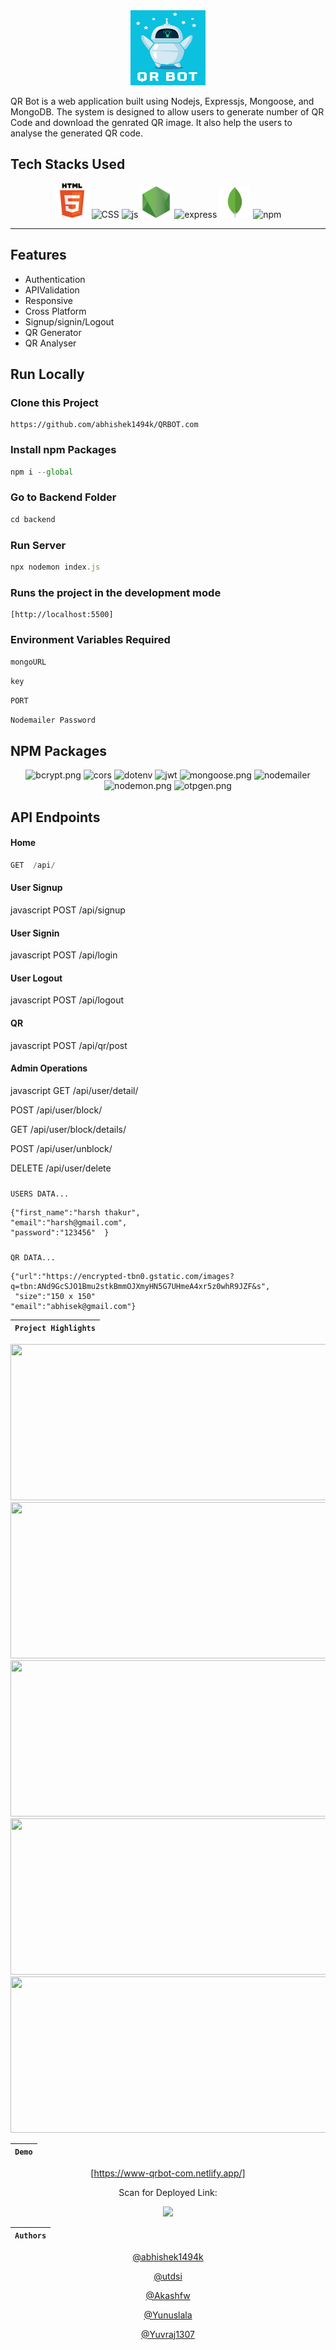 <div align="center"  width="55" height="55">
  <img src="https://github.com/abhishek1494k/QRBOT.com/blob/main/Images/QR%20BOT.png?raw=true" alt="html" width="120" height="120"/>
</div>

QR Bot is a web application built using Nodejs, Expressjs, Mongoose, and MongoDB. The system is designed to allow users to generate number of QR Code and download the genrated QR image. It also help the users to analyse the generated QR code.  

## Tech Stacks Used

<p align = "center">
<img src="https://github.com/PrinceCorwin/Useful-tech-icons/blob/main/images/HTML.png" alt="html" width="55" height="55"/>
<img src="https://user-images.githubusercontent.com/25181517/183898674-75a4a1b1-f960-4ea9-abcb-637170a00a75.png" alt="CSS" width="50" height="55"/>
<img src="https://user-images.githubusercontent.com/25181517/117447155-6a868a00-af3d-11eb-9cfe-245df15c9f3f.png" alt="js" width="50" height="50"/>
<img src="https://raw.githubusercontent.com/PrinceCorwin/Useful-tech-icons/main/images/nodejs.png" alt="nodejs" width="50" height="50"/>
<img src="https://res.cloudinary.com/kc-cloud/images/f_auto,q_auto/v1651772163/expressjslogo/expressjslogo.webp?_i=AA" alt="express" width="50" height="50"/>
<img src="https://raw.githubusercontent.com/PrinceCorwin/Useful-tech-icons/main/images/mongodb-leaf.png" alt="mongo" width="50" height="50"/> 
<img src="https://user-images.githubusercontent.com/25181517/121401671-49102800-c959-11eb-9f6f-74d49a5e1774.png" alt="npm" width="50" height="50"/>
  
</p>
<hr>

## Features 
-  Authentication
-  APIValidation
-  Responsive
-  Cross Platform
-  Signup/signin/Logout
-  QR Generator 
-  QR Analyser


## Run Locally
### Clone this Project

```
https://github.com/abhishek1494k/QRBOT.com
```

### Install npm Packages

```javascript
npm i --global
```

### Go to Backend Folder
```javascript
cd backend
```

### Run Server
```javascript
npx nodemon index.js
```

### Runs the project in the development mode
```
[http://localhost:5500]
```

### Environment Variables Required
`mongoURL`

`key`

`PORT`

`Nodemailer Password`

## NPM Packages
<p align = "center">
<img src="https://repository-images.githubusercontent.com/139898859/9617c480-81c2-11ea-94fc-322231ead1f0" alt="bcrypt.png" width="70" height="50"/>
<img src="https://github.com/faraz412/cozy-passenger-4798/blob/main/Frontend/Files/cors.png?raw=true" alt="cors" width="70" height="50"/>
<img src="https://github.com/faraz412/cozy-passenger-4798/blob/main/Frontend/Files/download.png?raw=true" alt="dotenv" width="60" height="50"/>
<img src="https://github.com/faraz412/cozy-passenger-4798/blob/main/Frontend/Files/JWT.png?raw=true" alt="jwt" width="70" height="50"/>
<img src="https://4008838.fs1.hubspotusercontent-na1.net/hubfs/4008838/mogoose-logo.png" alt="mongoose.png" width="70" height="70"/>     
<img src="https://i0.wp.com/community.nodemailer.com/wp-content/uploads/2015/10/n2-2.png?fit=422%2C360&ssl=1" alt="nodemailer" width="50" height="70"/>
<img src="https://user-images.githubusercontent.com/13700/35731649-652807e8-080e-11e8-88fd-1b2f6d553b2d.png" alt="nodemon.png" width="50" height="50"/>
<img src="https://www.npmjs.com/npm-avatar/eyJhbGciOiJIUzI1NiIsInR5cCI6IkpXVCJ9.eyJhdmF0YXJVUkwiOiJodHRwczovL3MuZ3JhdmF0YXIuY29tL2F2YXRhci8wNmFkMDUxNjc0NDA0NTVjOTQzYzE4NWIwNmM4NjBmMD9zaXplPTEwMCZkZWZhdWx0PXJldHJvIn0.fJ4Me0BC-QzMrHKVqZzMx9CzgTcYb06jEt9nk9NxC2c" alt="otpgen.png" width="50" height="50"/>
</p>
   
## API Endpoints
   #### Home
```javascript
GET  /api/
```
   #### User Signup
javascript
POST  /api/signup

  #### User Signin
javascript
POST  /api/login

  #### User Logout
javascript
POST  /api/logout

   #### QR 
javascript
POST /api/qr/post

   ####  Admin Operations
 javascript
 GET /api/user/detail/
 
 POST /api/user/block/
 
 GET /api/user/block/details/
 
 POST /api/user/unblock/
 
 DELETE /api/user/delete
 
  

 ### 
`USERS DATA...`

    {"first_name":"harsh thakur",
    "email":"harsh@gmail.com",
    "password":"123456"  }

 ### 
`QR DATA...`

    {"url":"https://encrypted-tbn0.gstatic.com/images?q=tbn:ANd9GcSJO1Bmu2stkBmmOJXmyHN5G7UHmeA4xr5z0whR9JZF&s",
     "size":"150 x 150"
    "email":"abhisek@gmail.com"}
  


 <div align = "center">
 
| `Project Highlights` |
| :------------------: | 

 <img src="https://user-images.githubusercontent.com/112754448/221420942-4551e750-966f-4529-942e-0a96c8c260b1.png" width="600" height="250" />
 <img src="https://user-images.githubusercontent.com/112754448/221421124-5499cac6-4088-49ea-a22f-aae4da046310.png" width="600" height="250"/>
 <img src="https://user-images.githubusercontent.com/112754448/221421133-44a7c58b-e803-4107-ae76-8806e14a022d.png" width="600" height="250"/>
 <img src="https://user-images.githubusercontent.com/112754448/221421205-c42d3aa1-0609-4eee-b248-184d9562e5de.png" width="600" height="250"/>
 <img src="https://user-images.githubusercontent.com/112754448/221421220-db91dccc-16bb-40eb-9e33-45ca065f176f.png" width="600" height="250"/>
 
<div/>
  

| `Demo` |
| :----: | 
   

[https://www-qrbot-com.netlify.app/]

Scan for Deployed Link: 

<img width="10%" src="https://user-images.githubusercontent.com/112754448/221485971-48d43e07-9a4f-4e48-b2ed-0552e9e7624a.png"><br>

 
| `Authors` |
| :-------: | 

 [@abhishek1494k](https://github.com/abhishek1494k) 
 
 [@utdsi](https://github.com/utdsi) 
 
 [@Akashfw](https://github.com/Akashfw) 
 
 [@Yunuslala](https://github.com/Yunuslala) 
 
 [@Yuvraj1307](https://github.com/Yuvraj1307) 
 
<!-- | `Admin` |
| :-----: | 


/admin.login.html
admin@gmail.com
admin
 -->


<!-- <img src="mongodb+srv://QRBot:QRBot@qrbot.oagp3ux.mongodb.net/QRBot?retryWrites=true&w=majority" /> -->
<!-- port=5500 -->
<!-- token_secret="Secret" -->
